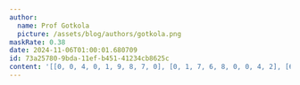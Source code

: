 ```yaml
---
author:
  name: Prof Gotkola
  picture: /assets/blog/authors/gotkola.png
maskRate: 0.38
date: 2024-11-06T01:00:01.680709
id: 73a25780-9bda-11ef-b451-41234cb8625c
content: '[[0, 0, 4, 0, 1, 9, 8, 7, 0], [0, 1, 7, 6, 8, 0, 0, 4, 2], [6, 0, 8, 0, 5, 0, 3, 9, 0], [4, 9, 5, 8, 6, 0, 1, 3, 7], [1, 0, 6, 0, 0, 4, 2, 5, 8], [0, 7, 0, 0, 3, 0, 0, 6, 0], [0, 8, 9, 5, 0, 6, 4, 1, 3], [2, 0, 0, 7, 0, 1, 6, 8, 5], [0, 0, 0, 0, 4, 8, 7, 2, 9]]'
---
```


